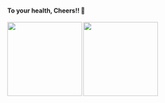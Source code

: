 #### To your health, Cheers!! 🍻
<a href="https://github.com/uwabami">
  <img align="left" height="170px" src="https://github-readme-stats.vercel.app/api?username=uwabami&show_icons=true&theme=dracula" />
</a>
<a href="https://github.com/uwabami">
  <img align="left" height="170px" src="https://github-readme-stats.vercel.app/api/top-langs/?username=uwabami&layout=compact&show_icons=true&theme=dracula" />
</a>
